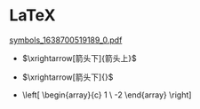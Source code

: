 # LaTeX

[symbols\_1638700519189\_0.pdf](file/symbols_1638700519189_0_rezQiimbIz.pdf)

*   $\xrightarrow[箭头下]{箭头上}$

*   $\xrightarrow[箭头下]{}$

*   \left\[ \begin{array}{c} 1 \ -2 \end{array} \right]
